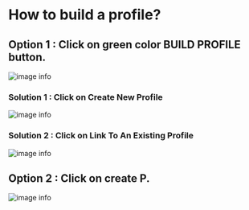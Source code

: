 # How to build a profile?

## Option 1 : Click on green color BUILD PROFILE button.
![image info](../static/img/profiles/step1.png)

### Solution 1 : Click on Create New Profile
![image info](../static/img/profiles/step2.png)

### Solution 2 : Click on Link To An Existing Profile
![image info](../static/img/profiles/step3.png)

## Option 2 : Click on create P.
![image info](../static/img/profiles/step1.png)